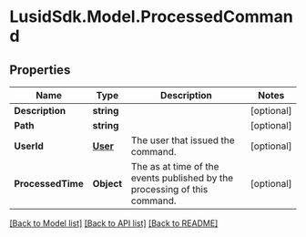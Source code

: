 # LusidSdk.Model.ProcessedCommand
## Properties

Name | Type | Description | Notes
------------ | ------------- | ------------- | -------------
**Description** | **string** |  | [optional] 
**Path** | **string** |  | [optional] 
**UserId** | [**User**](User.md) | The user that issued the command. | [optional] 
**ProcessedTime** | **Object** | The as at time of the events published by the processing of  this command. | [optional] 

[[Back to Model list]](../README.md#documentation-for-models) [[Back to API list]](../README.md#documentation-for-api-endpoints) [[Back to README]](../README.md)

